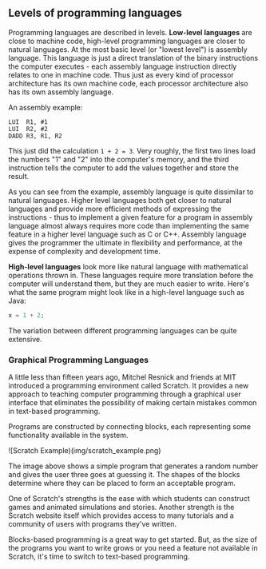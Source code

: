 ## Levels of programming languages

Programming languages are described in levels. **Low-level languages** are close to machine code, high-level programming languages are closer to natural languages. At the most basic level (or "lowest level") is assembly language. This language is just a direct translation of the binary instructions the computer executes - each assembly language instruction directly relates to one in machine code. Thus just as every kind of processor architecture has its own machine code, each processor architecture also has its own assembly language.

An assembly example:

```assembly
LUI  R1, #1
LUI  R2, #2
DADD R3, R1, R2
```

This just did the calculation `1 + 2 = 3`. Very roughly, the first two lines load the numbers "1" and "2" into the computer's memory, and the third instruction tells the computer to add the values together and store the result.

As you can see from the example, assembly language is quite dissimilar to natural languages. Higher level languages both get closer to natural languages and provide more efficient methods of expressing the instructions - thus to implement a given feature for a program in assembly language almost always requires more code than implementing the same feature in a higher level language such as C or C++. Assembly language gives the programmer the ultimate in flexibility and performance, at the expense of complexity and development time.

**High-level languages** look more like natural language with mathematical operations thrown in. These languages require more translation before the computer will understand them, but they are much easier to write. Here's what the same program might look like in a high-level language such as Java:

```java
x = 1 + 2;
```

The variation between different programming languages can be quite extensive.

### Graphical Programming Languages

A little less than fifteen years ago, Mitchel Resnick and friends at MIT introduced a programming environment called Scratch. It provides a new approach to teaching computer programming through a graphical user interface that eliminates the possibility of making certain mistakes common in text-based programming.

Programs are constructed by connecting blocks, each representing some functionality available in the system.

![Scratch Example)(img/scratch_example.png)

The image above shows a simple program that generates a random number and gives the user three goes at guessing it. The shapes of the blocks determine where they can be placed to form an acceptable program.

One of Scratch's strengths is the ease with which students can construct games and animated simulations and stories.  Another strength is the Scratch website itself which provides access to many tutorials and a community of users with programs they've written.

Blocks-based programming is a great way to get started. But, as the size of the programs you want to write grows or you need a feature not available in Scratch, it's time to switch to text-based programming.
